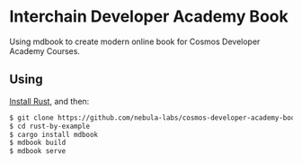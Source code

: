 # Interchain Developer Academy Book

Using mdbook to create modern online book for Cosmos Developer Academy Courses.

## Using

[Install Rust], and then:

```bash
$ git clone https://github.com/nebula-labs/cosmos-developer-academy-book
$ cd rust-by-example
$ cargo install mdbook
$ mdbook build
$ mdbook serve
```

[Install Rust]: https://www.rust-lang.org/tools/install

